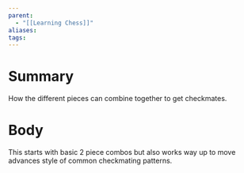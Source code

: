 ```yaml
---
parent:
  - "[[Learning Chess]]"
aliases: 
tags:
---
```

# Summary 
How the different pieces can combine together to get checkmates. 
# Body
This starts with basic 2 piece combos but also works way up to move advances style of common checkmating patterns.